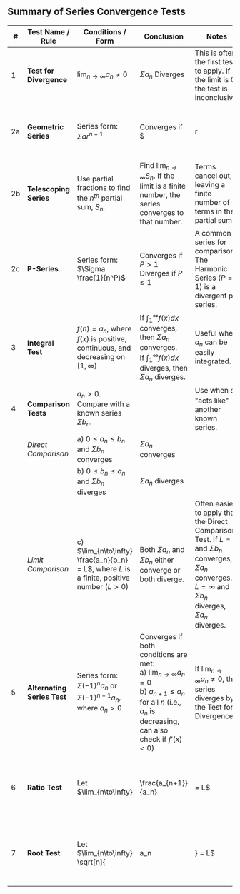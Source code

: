 ## Summary of Series Convergence Tests

| #   | Test Name / Rule            | Conditions / Form                                                                          | Conclusion                                                                                                                                                             | Notes                                                                                                                                                                               |                                                                                        |                                                                       |        |                                                 |
| --- | --------------------------- | ------------------------------------------------------------------------------------------ | ---------------------------------------------------------------------------------------------------------------------------------------------------------------------- | ----------------------------------------------------------------------------------------------------------------------------------------------------------------------------------- | -------------------------------------------------------------------------------------- | --------------------------------------------------------------------- | ------ | ----------------------------------------------- |
| 1   | **Test for Divergence**     | $\lim_{n\to\infty} a_n \neq 0$                                                             | $\Sigma a_n$ Diverges                                                                                                                                                  | This is often the first test to apply. If the limit is 0, the test is inconclusive.                                                                                                 |                                                                                        |                                                                       |        |                                                 |
| 2a  | **Geometric Series**        | Series form: $\Sigma ar^{n-1}$                                                             | Converges if $                                                                                                                                                         | r                                                                                                                                                                                   | < 1$ to Sum = $\frac{a}{1-r}$<br>Diverges if $                                         | r                                                                     | \ge 1$ | 'a' is the first term, 'r' is the common ratio. |
| 2b  | **Telescoping Series**      | Use partial fractions to find the $n^{th}$ partial sum, $S_n$.                             | Find $\lim_{n\to\infty} S_n$. If the limit is a finite number, the series converges to that number.                                                                    | Terms cancel out, leaving a finite number of terms in the partial sum.                                                                                                              |                                                                                        |                                                                       |        |                                                 |
| 2c  | **P-Series**                | Series form: $\Sigma \frac{1}{n^P}$                                                        | Converges if $P > 1$<br>Diverges if $P \le 1$                                                                                                                          | A common series for comparison. The Harmonic Series ($P=1$) is a divergent p-series.                                                                                                |                                                                                        |                                                                       |        |                                                 |
| 3   | **Integral Test**           | $f(n) = a_n$, where $f(x)$ is positive, continuous, and decreasing on $[1, \infty)$        | If $\int_{1}^{\infty} f(x) dx$ converges, then $\Sigma a_n$ converges.<br>If $\int_{1}^{\infty} f(x) dx$ diverges, then $\Sigma a_n$ diverges.                         | Useful when $a_n$ can be easily integrated.                                                                                                                                         |                                                                                        |                                                                       |        |                                                 |
| 4   | **Comparison Tests**        | $a_n > 0$. Compare with a known series $\Sigma b_n$.                                       |                                                                                                                                                                        | Use when $a_n$ "acts like" another known series.                                                                                                                                    |                                                                                        |                                                                       |        |                                                 |
|     | *Direct Comparison*         | a) $0 \le a_n \le b_n$ and $\Sigma b_n$ converges                                          | $\Sigma a_n$ converges                                                                                                                                                 |                                                                                                                                                                                     |                                                                                        |                                                                       |        |                                                 |
|     |                             | b) $0 \le b_n \le a_n$ and $\Sigma b_n$ diverges                                           | $\Sigma a_n$ diverges                                                                                                                                                  |                                                                                                                                                                                     |                                                                                        |                                                                       |        |                                                 |
|     | *Limit Comparison*          | c) $\lim_{n\to\infty} \frac{a_n}{b_n} = L$, where $L$ is a finite, positive number ($L>0$) | Both $\Sigma a_n$ and $\Sigma b_n$ either converge or both diverge.                                                                                                    | Often easier to apply than the Direct Comparison Test. If $L=0$ and $\Sigma b_n$ converges, $\Sigma a_n$ converges. If $L=\infty$ and $\Sigma b_n$ diverges, $\Sigma a_n$ diverges. |                                                                                        |                                                                       |        |                                                 |
| 5   | **Alternating Series Test** | Series form: $\Sigma (-1)^n a_n$ or $\Sigma (-1)^{n-1} a_n$, where $a_n > 0$               | Converges if both conditions are met:<br>a) $\lim_{n\to\infty} a_n = 0$<br>b) $a_{n+1} \le a_n$ for all $n$ (i.e., $a_n$ is decreasing, can also check if $f'(x) < 0$) | If $\lim_{n\to\infty} a_n \neq 0$, the series diverges by the Test for Divergence.                                                                                                  |                                                                                        |                                                                       |        |                                                 |
| 6   | **Ratio Test**              | Let $\lim_{n\to\infty}                                                                     | \frac{a_{n+1}}{a_n}                                                                                                                                                    | = L$                                                                                                                                                                                | Converges if $L < 1$<br>Diverges if $L > 1$ or $L = \infty$<br>Inconclusive if $L = 1$ | Especially useful for series involving factorials or $n^{th}$ powers. |        |                                                 |
| 7   | **Root Test**               | Let $\lim_{n\to\infty} \sqrt[n]{                                                           | a_n                                                                                                                                                                    | } = L$                                                                                                                                                                              | Converges if $L < 1$<br>Diverges if $L > 1$ or $L = \infty$<br>Inconclusive if $L = 1$ | Especially useful for series involving $n^{th}$ powers.               |        |                                                 |
